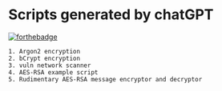 # Scripts generated by chatGPT
[![forthebadge](https://forthebadge.com/images/badges/made-with-python.svg)](https://forthebadge.com)

    1. Argon2 encryption
    2. bCrypt encryption
    3. vuln network scanner
    4. AES-RSA example script
    5. Rudimentary AES-RSA message encryptor and decryptor 
